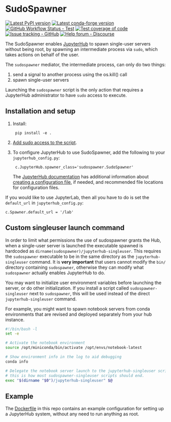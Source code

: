 # SudoSpawner

[![Latest PyPI version](https://img.shields.io/pypi/v/sudospawner?logo=pypi)](https://pypi.python.org/pypi/sudospawner)
[![Latest conda-forge version](https://img.shields.io/conda/vn/conda-forge/sudospawner?logo=conda-forge)](https://anaconda.org/conda-forge/sudospawner)
[![GitHub Workflow Status - Test](https://img.shields.io/github/actions/workflow/status/jupyterhub/sudospawner/test.yaml?logo=github&label=tests)](https://github.com/jupyterhub/sudospawner/actions)
[![Test coverage of code](https://codecov.io/gh/jupyterhub/sudospawner/branch/main/graph/badge.svg)](https://codecov.io/gh/jupyterhub/sudospawner)
[![Issue tracking - GitHub](https://img.shields.io/badge/issue_tracking-github-blue?logo=github)](https://github.com/jupyterhub/sudospawner/issues)
[![Help forum - Discourse](https://img.shields.io/badge/help_forum-discourse-blue?logo=discourse)](https://discourse.jupyter.org/c/jupyterhub)

The SudoSpawner enables [JupyterHub](https://github.com/jupyter/jupyterhub)
to spawn single-user servers without being root, by spawning an intermediate
process via `sudo`, which takes actions on behalf of the user.

The ``sudospawner`` mediator, the intermediate process, can only do two things:

1. send a signal to another process using the os.kill() call
2. spawn single-user servers

Launching the ``sudospawner`` script is the only action that requires a
JupyterHub administrator to have ``sudo`` access to execute.

## Installation and setup

1. Install:

        pip install -e .

2. [Add sudo access to the script](https://jupyterhub.readthedocs.io/en/stable/howto/configuration/config-sudo.html).

3. To configure JupyterHub to use SudoSpawner, add the following to your 
`jupyterhub_config.py`:

        c.JupyterHub.spawner_class='sudospawner.SudoSpawner'
    
   The [JupyterHub documentation](http://jupyterhub.readthedocs.org/en/latest/index.html)
   has additional information about [creating a configuration file](https://jupyterhub.readthedocs.io/en/latest/getting-started/config-basics.html#generate-a-default-config-file),
   if needed, and recommended file locations for configuration files.

If you would like to use JupyterLab, then all you have to do is set the `default_url`
in `jupyterhub_config.py`:

    c.Spawner.default_url = '/lab'

## Custom singleuser launch command

In order to limit what permissions the use of sudospawner grants the Hub,
when a single-user server is launched
the executable spawned is hardcoded as `dirname(sudospawner)/jupyterhub-singleuser`.
This requires the `sudospawner` executable to be in the same directory as the `jupyterhub-singleuser` command.
It is **very important** that users cannot modify the `bin/` directory containing `sudospawner`,
otherwise they can modify what `sudospawner` actually enables JupyterHub to do.

You may want to initialize user environment variables before launching the server, or do other initialization.
If you install a script called `sudospawner-singleuser` next to `sudospawner`,
this will be used instead of the direct `jupyterhub-singleuser` command.

For example, you might want to spawn notebook servers from conda environments that are revised and deployed separately from your hub instance. 

```bash
#!/bin/bash -l
set -e

# Activate the notebook environment
source /opt/miniconda/bin/activate /opt/envs/notebook-latest

# Show environment info in the log to aid debugging
conda info

# Delegate the notebook server launch to the jupyterhub-singleuser script.
# this is how most sudospawner-singleuser scripts should end.
exec "$(dirname "$0")/jupyterhub-singleuser" $@
```

## Example

The [Dockerfile](https://github.com/jupyter/sudospawner/blob/master/examples/Dockerfile) in this repo contains an example configuration for setting up a JupyterHub system, without any need to run anything as root.
